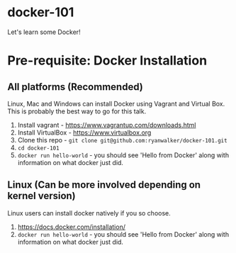 # docker-101
Let's learn some Docker!

# Pre-requisite: Docker Installation

## All platforms (Recommended)
Linux, Mac and Windows can install Docker using Vagrant and Virtual Box. This is probably the best way to go for this talk.

1. Install vagrant - https://www.vagrantup.com/downloads.html
2. Install VirtualBox - https://www.virtualbox.org
3. Clone this repo - `git clone git@github.com:ryanwalker/docker-101.git`
4. `cd docker-101`
5. `docker run hello-world` - you should see 'Hello from Docker' along with information on what docker just did.  

## Linux (Can be more involved depending on kernel version)
Linux users can install docker natively if you so choose.

1. https://docs.docker.com/installation/
2. `docker run hello-world` - you should see 'Hello from Docker' along with information on what docker just did.

